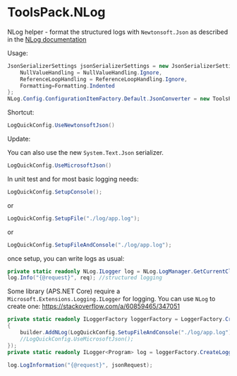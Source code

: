 # ToolsPack.NLog

NLog helper - format the structured logs with `Newtonsoft.Json` as described in the [NLog documentation](https://github.com/NLog/NLog/wiki/How-to-use-structured-logging)

Usage:

```csharp
JsonSerializerSettings jsonSerializerSettings = new JsonSerializerSettings { 
    NullValueHandling = NullValueHandling.Ignore, 
    ReferenceLoopHandling = ReferenceLoopHandling.Ignore, 
    Formatting=Formatting.Indented 
};
NLog.Config.ConfigurationItemFactory.Default.JsonConverter = new ToolsPack.NLog.NewtonsoftJsonSerializer(jsonSerializerSettings);
```

Shortcut:

```csharp
LogQuickConfig.UseNewtonsoftJson()
```

Update:

You can also use the new `System.Text.Json` serializer.

```csharp
LogQuickConfig.UseMicrosoftJson()
```

In unit test and for most basic logging needs:

```csharp
LogQuickConfig.SetupConsole();
```

or

```csharp
LogQuickConfig.SetupFile("./log/app.log");
```

or

```csharp
LogQuickConfig.SetupFileAndConsole("./log/app.log");
```

once setup, you can write logs as usual:

```csharp
private static readonly NLog.ILogger log = NLog.LogManager.GetCurrentClassLogger();
log.Info("{@request}", req); //structured logging

```

Some library (APS.NET Core) require a `Microsoft.Extensions.Logging.ILogger` for logging.
You can use `NLog` to create one: <https://stackoverflow.com/a/60859465/347051>

```csharp
private static readonly ILoggerFactory loggerFactory = LoggerFactory.Create(builder =>
{
    builder.AddNLog(LogQuickConfig.SetupFileAndConsole("./log/app.log"));
    //LogQuickConfig.UseMicrosoftJson();
});
private static readonly ILogger<Program> log = loggerFactory.CreateLogger<Program>();

log.LogInformation("{@request}", jsonRequest);
```
